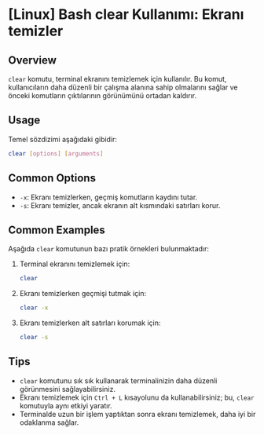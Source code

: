 # [Linux] Bash clear Kullanımı: Ekranı temizler

## Overview
`clear` komutu, terminal ekranını temizlemek için kullanılır. Bu komut, kullanıcıların daha düzenli bir çalışma alanına sahip olmalarını sağlar ve önceki komutların çıktılarının görünümünü ortadan kaldırır.

## Usage
Temel sözdizimi aşağıdaki gibidir:

```bash
clear [options] [arguments]
```

## Common Options
- `-x`: Ekranı temizlerken, geçmiş komutların kaydını tutar.
- `-s`: Ekranı temizler, ancak ekranın alt kısmındaki satırları korur.

## Common Examples
Aşağıda `clear` komutunun bazı pratik örnekleri bulunmaktadır:

1. Terminal ekranını temizlemek için:
   ```bash
   clear
   ```

2. Ekranı temizlerken geçmişi tutmak için:
   ```bash
   clear -x
   ```

3. Ekranı temizlerken alt satırları korumak için:
   ```bash
   clear -s
   ```

## Tips
- `clear` komutunu sık sık kullanarak terminalinizin daha düzenli görünmesini sağlayabilirsiniz.
- Ekranı temizlemek için `Ctrl + L` kısayolunu da kullanabilirsiniz; bu, `clear` komutuyla aynı etkiyi yaratır.
- Terminalde uzun bir işlem yaptıktan sonra ekranı temizlemek, daha iyi bir odaklanma sağlar.